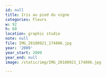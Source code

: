 ```yaml
---
id: null
title: Iris au pied du vigne
categories: Fleurs
w: 92
h: 60
location: graphic studio
note: null
file: IMG_20180921_174806.jpg
year: '2009'
year_start: 2009
year_end: null
image: /static/img/IMG_20180921_174806.jpg

---
```

